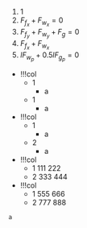 1. 1
2. $F_{f_x}+F_{w_x}=0$
3. $F_{f_y}+F_{w_y}+F_g=0$
2. $F_{f_x}+F_{w_x}$
4. $lF_{w_p}+0.5lF_{g_p}=0$

- !!!col
	- 1
		- a
	- 1
		- a
- !!!col
	- 1
		- a
	- 2
		- a
- !!!col
	- 1
	  111
	  222
	- 2
	  333
	  444
- !!!col
	- 1
	  555
	  666
	- 2
	  777
	  888

```col
a
```